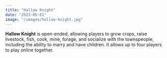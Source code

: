 ```yaml
---
title: "Hallow Knight"
date: "2023-05-01"
image: "/images/hollow-knight.jpg"
---
```


**Hallow Knight** is open-ended, allowing players to grow crops, raise livestock, fish, cook, mine, forage, and socialize with the townspeople, including the ability to marry and have children. It allows up to four players to play online together.
